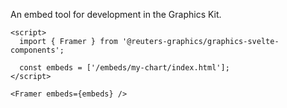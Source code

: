 An embed tool for development in the Graphics Kit.

```svelte
<script>
  import { Framer } from '@reuters-graphics/graphics-svelte-components';

  const embeds = ['/embeds/my-chart/index.html'];
</script>

<Framer embeds={embeds} />
```

